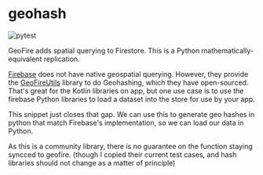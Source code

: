 # geohash
![pytest](https://github.com/cmcneil/geohash/actions/workflows/python-app.yml/badge.svg)

GeoFire adds spatial querying to Firestore. This is a Python mathematically-equivalent replication.

[Firebase](https://firebase.google.com/docs/firestore) does not have native geospatial querying. However, they provide the [GeoFireUtils](https://github.com/firebase/geofire-android) library to do Geohashing, which they have open-sourced. That's great for the Kotlin libraries on app, but one use case is to use the firebase Python libraries to load a dataset into the store for use by your app.

This snippet just closes that gap. We can use this to generate geo hashes in python that match Firebase's implementation, so we can load our data in Python. 

As this is a community library, there is no guarantee on the function staying syncced to geofire. (though I copied their current test cases, and hash libraries should not change as a matter of principle)
